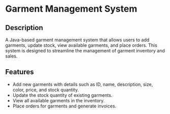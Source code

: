 # Garment Management System

## Description
A Java-based garment management system that allows users to add garments, update stock, view available garments, and place orders. This system is designed to streamline the management of garment inventory and sales.

## Features
- Add new garments with details such as ID, name, description, size, color, price, and stock quantity.
- Update the stock quantity of existing garments.
- View all available garments in the inventory.
- Place orders for garments and generate invoices.
